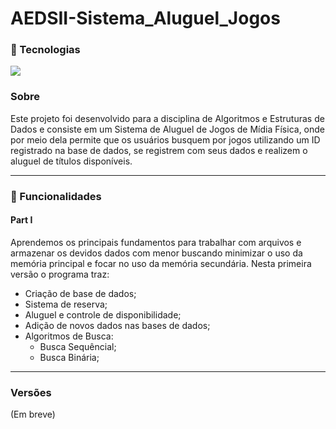 # AEDSII-Sistema_Aluguel_Jogos

### 🔧 Tecnologias

<img src="https://img.shields.io/badge/C-00599C?style=for-the-badge&logo=c&logoColor=white">

### Sobre
Este projeto foi desenvolvido para a disciplina de Algoritmos e Estruturas de Dados e consiste em um Sistema de Aluguel de Jogos de Mídia Física, onde por meio dela permite que os usuários busquem por jogos utilizando um ID registrado na base de dados, se registrem com seus dados e realizem o aluguel de títulos disponíveis.

---

### 📌 Funcionalidades

#### Part I

Aprendemos os principais fundamentos para trabalhar com arquivos e armazenar os devidos dados com menor buscando minimizar o uso da memória principal e focar no uso da memória secundária. Nesta primeira versão o programa traz:

- Criação de base de dados;
- Sistema de reserva;
- Aluguel e controle de disponibilidade;
- Adição de novos dados nas bases de dados;
- Algoritmos de Busca:
  - Busca Sequêncial;
  - Busca Binária;

---

### Versões

(Em breve)
